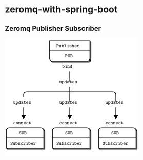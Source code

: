 # zeromq-with-spring-boot
## Zeromq Publisher Subscriber

![publisher and subscriber](https://raw.githubusercontent.com/poran200/zeromq-with-spring-boot/master/fig4.png)
